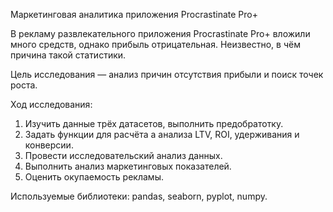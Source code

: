 Маркетинговая аналитика приложения Procrastinate Pro+

В рекламу развлекательного приложения Procrastinate Pro+ вложили много средств, однако прибыль отрицательная. Неизвестно, в чём причина такой статистики.

Цель исследования — анализ причин отсутствия прибыли и поиск точек роста.

Ход исследования:

1. Изучить данные трёх датасетов, выполнить предобратотку.
2. Задать функции для расчёта а анализа LTV, ROI, удерживания и конверсии.
3. Провести исследовательский анализ данных.
4. Выполнить анализ маркетинговых показателей.
5. Оценить окупаемость рекламы.

Используемые библиотеки: pandas, seaborn, pyplot, numpy.
